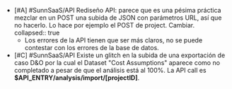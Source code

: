 - [#A] #SunnSaaS/API Rediseño API: parece que es una pésima práctica mezclar en un POST una subida de JSON con parámetros URL, así que no hacerlo. Lo hace por ejemplo el POST de project. Cambiar.
  collapsed:: true
  - Los errores de la API tienen que ser más claros, no se puede contestar con los errores de la base de datos.
- [#C] #SunnSaaS/API Existe un glitch en la subida de una exportación de caso D&O por la cual el Dataset "Cost Assumptions" aparece como no completado a pesar de que el análisis está al 100%. La API call es **$API_ENTRY/analysis/import/[projectID]**.